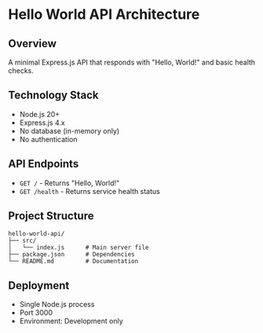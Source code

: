 # Hello World API Architecture

## Overview
A minimal Express.js API that responds with "Hello, World!" and basic health checks.

## Technology Stack
- Node.js 20+
- Express.js 4.x
- No database (in-memory only)
- No authentication

## API Endpoints
- `GET /` - Returns "Hello, World!"
- `GET /health` - Returns service health status

## Project Structure
```
hello-world-api/
├── src/
│   └── index.js      # Main server file
├── package.json      # Dependencies
└── README.md         # Documentation
```

## Deployment
- Single Node.js process
- Port 3000
- Environment: Development only